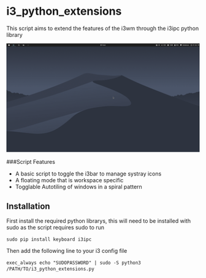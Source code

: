# i3_python_extensions
This script aims to extend the features of the i3wm through the i3ipc python library

![](showcase.gif)

###Script Features
- A basic script to toggle the i3bar to manage systray icons
- A floating mode that is workspace specific
- Togglable Autotiling of windows in a spiral pattern

## Installation
First install the required python librarys, this will need to be installed with sudo as the script requires sudo to run
```
sudo pip install keyboard i3ipc
```
Then add the following line to your i3 config file
```
exec_always echo "SUDOPASSWORD" | sudo -S python3 /PATH/TO/i3_python_extensions.py
```

